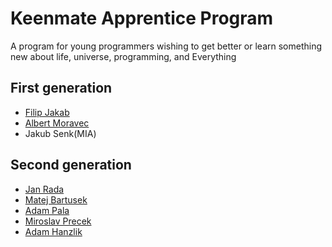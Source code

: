 # Keenmate Apprentice Program

A program for young programmers wishing to get better or learn something new about life, universe, programming, and Everything

## First generation

- [Filip Jakab](https://github.com/TheMaikXX)
- [Albert Moravec](https://github.com/albertmoravec)
- Jakub Senk(MIA)

## Second generation

- [Jan Rada](https://github.com/ZelvaMan)
- [Matej Bartusek](https://github.com/kesutraB)
- [Adam Pala](https://github.com/Eidamiino)
- [Miroslav Precek](https://github.com/strawboycz)
- [Adam Hanzlik](https://github.com/RagingRegr)
